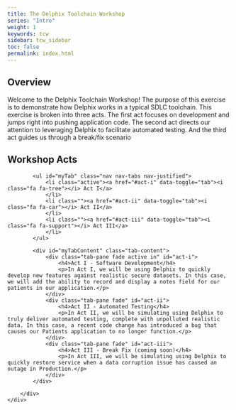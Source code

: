 ```yaml
---
title: The Delphix Toolchain Workshop
series: "Intro"
weight: 1
keywords: tcw
sidebar: tcw_sidebar
toc: false
permalink: index.html
---
```

<div class="row">
    <div class="row">
    <div class="col-lg-12">
        <h2 class="page-header">Overview</h2>
        <p>Welcome to the Delphix Toolchain Workshop! The purpose of this exercise is to demonstrate how Delphix works in a typical SDLC toolchain. This exercise is broken into three acts. The first act focuses on development and jumps right into pushing application code. The second act directs our attention to leveraging Delphix to facilitate automated testing. And the third act guides us through a break/fix scenario</p>
    </div>
    <!-- Act Tabs -->
    <div class="row">
        <div class="col-lg-12">
            <h2 class="page-header">Workshop Acts</h2>
        </div>
        <div class="col-lg-12">

            <ul id="myTab" class="nav nav-tabs nav-justified">
                <li class="active"><a href="#act-i" data-toggle="tab"><i class="fa fa-tree"></i> Act I</a>
                </li>
                <li class=""><a href="#act-ii" data-toggle="tab"><i class="fa fa-car"></i> Act II</a>
                </li>
                <li class=""><a href="#act-iii" data-toggle="tab"><i class="fa fa-support"></i> Act III</a>
                </li>
            </ul>

            <div id="myTabContent" class="tab-content">
                <div class="tab-pane fade active in" id="act-i">
                    <h4>Act I - Software Development</h4>
                    <p>In Act I, we will be using Delphix to quickly develop new features against realistic secure datasets. In this case, we will add the ability to record and display a notes field for our patients in our application.</p>
                </div>
                <div class="tab-pane fade" id="act-ii">
                    <h4>Act II - Automated Testing</h4>
                    <p>In Act II, we will be simulating using Delphix to truly deliver automated testing, complete with unpolluted realistic data. In this case, a recent code change has introduced a bug that causes our Patients application to no longer function.</p>
                </div>
                <div class="tab-pane fade" id="act-iii">
                    <h4>Act III - Break Fix (coming soon)</h4>
                    <p>In Act III, we will be simulating using Delphix to quickly restore service when a data corruption issue has caused an outage in Production.</p>
                </div>
            </div>

        </div>
    </div>
</div>

